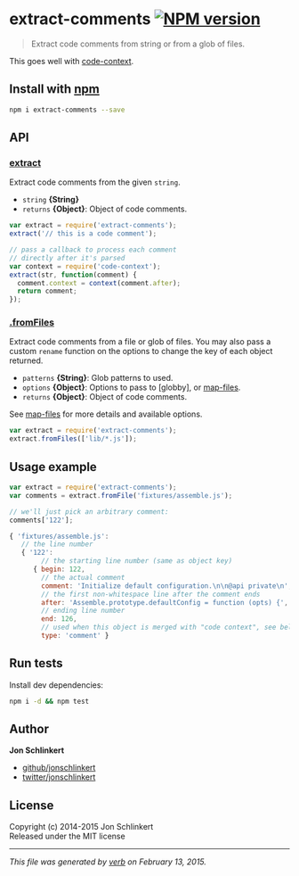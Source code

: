 # extract-comments [![NPM version](https://badge.fury.io/js/extract-comments.svg)](http://badge.fury.io/js/extract-comments)

> Extract code comments from string or from a glob of files.

This goes well with [code-context](https://github.com/jonschlinkert/code-context).

## Install with [npm](npmjs.org)

```bash
npm i extract-comments --save
```

## API

### [extract](index.js#L40)

Extract code comments from the given `string`.

* `string` **{String}**    
* `returns` **{Object}**: Object of code comments.  

```js
var extract = require('extract-comments');
extract('// this is a code comment');

// pass a callback to process each comment
// directly after it's parsed
var context = require('code-context');
extract(str, function(comment) {
  comment.context = context(comment.after);
  return comment;
});
```

### [.fromFiles](index.js#L111)

Extract code comments from a file or glob of files. You may also pass a custom `rename` function on the options to change the key of each object returned.

* `patterns` **{String}**: Glob patterns to used.    
* `options` **{Object}**: Options to pass to [globby], or [map-files].    
* `returns` **{Object}**: Object of code comments.  

See [map-files] for more details and available options.

```js
var extract = require('extract-comments');
extract.fromFiles(['lib/*.js']);
```


## Usage example

```js
var extract = require('extract-comments');
var comments = extract.fromFile('fixtures/assemble.js');

// we'll just pick an arbitrary comment:
comments['122'];

{ 'fixtures/assemble.js':
   // the line number
   { '122':
        // the starting line number (same as object key)
      { begin: 122,
        // the actual comment
        comment: 'Initialize default configuration.\n\n@api private\n',
        // the first non-whitespace line after the comment ends
        after: 'Assemble.prototype.defaultConfig = function (opts) {',
        // ending line number
        end: 126,
        // used when this object is merged with "code context", see below
        type: 'comment' }
```


## Run tests

Install dev dependencies:

```bash
npm i -d && npm test
```

## Author

**Jon Schlinkert**
 
+ [github/jonschlinkert](https://github.com/jonschlinkert)
+ [twitter/jonschlinkert](http://twitter.com/jonschlinkert) 

## License
Copyright (c) 2014-2015 Jon Schlinkert  
Released under the MIT license

***

_This file was generated by [verb](https://github.com/assemble/verb) on February 13, 2015._

[map-files]: https://github.com/jonschlinkert/map-files
